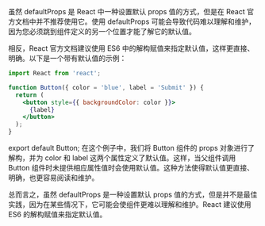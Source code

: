 虽然 defaultProps 是 React 中一种设置默认 props 值的方式，但是在 React 官方文档中并不推荐使用它。使用 defaultProps 可能会导致代码难以理解和维护，因为您必须跳到组件定义的另一个位置才能了解它的默认值。

相反，React 官方文档建议使用 ES6 中的解构赋值来指定默认值，这样更直接、明确。以下是一个带有默认值的示例：

```jsx
import React from 'react';

function Button({ color = 'blue', label = 'Submit' }) {
  return (
    <button style={{ backgroundColor: color }}>
      {label}
    </button>
  );
}
```

export default Button;
在这个例子中，我们将 Button 组件的 props 对象进行了解构，并为 color 和 label 这两个属性定义了默认值。这样，当父组件调用 Button 组件时未提供相应属性值时会使用默认值。这种方法使得默认值更直接、明确，也更容易阅读和维护。

总而言之，虽然 defaultProps 是一种设置默认 props 值的方式，但是并不是最佳实践，因为在某些情况下，它可能会使组件更难以理解和维护。React 建议使用 ES6 的解构赋值来指定默认值。